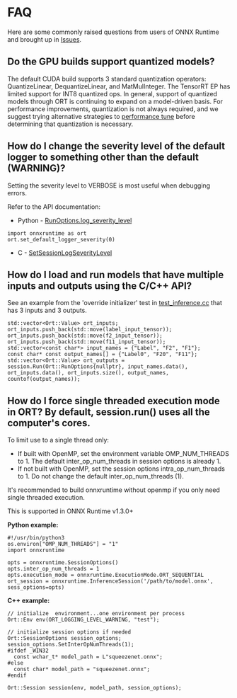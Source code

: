 # FAQ
Here are some commonly raised questions from users of ONNX Runtime and brought up in [Issues](https://github.com/microsoft/onnxruntime/issues).

## Do the GPU builds support quantized models?
The default CUDA build supports 3 standard quantization operators: QuantizeLinear, DequantizeLinear, and MatMulInteger. The TensorRT EP has limited support for INT8 quantized ops. In general, support of quantized models through ORT is continuing to expand on a model-driven basis. For performance improvements, quantization is not always required, and we suggest trying alternative strategies to [performance tune](https://onnxruntime.ai/docs/performance/tune-performance/) before determining that quantization is necessary.

## How do I change the severity level of the default logger to something other than the default (WARNING)?
Setting the severity level to VERBOSE is most useful when debugging errors.

Refer to the API documentation:
* Python - [RunOptions.log_severity_level](https://onnxruntime.ai/docs/api/python/api_summary.html#onnxruntime.RunOptions.log_severity_level)
```
import onnxruntime as ort
ort.set_default_logger_severity(0)
```
* C - [SetSessionLogSeverityLevel](./../include/onnxruntime/core/session/onnxruntime_c_api.h)

## How do I load and run models that have multiple inputs and outputs using the C/C++ API?
See an example from the 'override initializer' test in [test_inference.cc](./../onnxruntime/test/shared_lib/test_inference.cc) that has 3 inputs and 3 outputs.
```
std::vector<Ort::Value> ort_inputs;
ort_inputs.push_back(std::move(label_input_tensor));
ort_inputs.push_back(std::move(f2_input_tensor));
ort_inputs.push_back(std::move(f11_input_tensor));
std::vector<const char*> input_names = {"Label", "F2", "F1"};
const char* const output_names[] = {"Label0", "F20", "F11"};
std::vector<Ort::Value> ort_outputs = session.Run(Ort::RunOptions{nullptr}, input_names.data(),
ort_inputs.data(), ort_inputs.size(), output_names, countof(output_names));
```

## How do I force single threaded execution mode in ORT? By default, session.run() uses all the computer's cores. 

To limit use to a single thread only:
* If built with OpenMP, set the environment variable OMP_NUM_THREADS to 1. The default inter_op_num_threads in session options is already 1.  
* If not built with OpenMP, set the session options intra_op_num_threads to 1. Do not change the default inter_op_num_threads (1).

It's recommended to build onnxruntime without openmp if you only need single threaded execution. 

This is supported in ONNX Runtime v1.3.0+

**Python example:**
```
#!/usr/bin/python3
os.environ["OMP_NUM_THREADS"] = "1"
import onnxruntime

opts = onnxruntime.SessionOptions()
opts.inter_op_num_threads = 1
opts.execution_mode = onnxruntime.ExecutionMode.ORT_SEQUENTIAL
ort_session = onnxruntime.InferenceSession('/path/to/model.onnx', sess_options=opts)
```

**C++ example:**
```
// initialize  environment...one environment per process
Ort::Env env(ORT_LOGGING_LEVEL_WARNING, "test");

// initialize session options if needed
Ort::SessionOptions session_options;
session_options.SetInterOpNumThreads(1);
#ifdef _WIN32
  const wchar_t* model_path = L"squeezenet.onnx";
#else
  const char* model_path = "squeezenet.onnx";
#endif

Ort::Session session(env, model_path, session_options);
```
